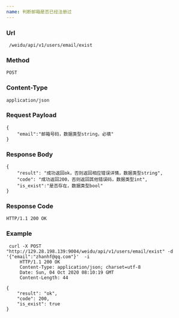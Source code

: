 ```yaml
---
name: 判断邮箱是否已经注册过
---
```

    
### Url
     /weidu/api/v1/users/email/exist
    
### Method
    POST

### Content-Type
    application/json      

### Request Payload
    {
        "email":"邮箱号码，数据类型string，必填"
    }

### Response Body
    {
        "result": "成功返回ok，否则返回相应错误详情，数据类型string",
        "code": "成功返回200，否则返回其他错误码，数据类型int",
        "is_exist":"是否存在，数据类型bool"
    }
    
### Response Code
    HTTP/1.1 200 OK

### Example
     curl -X POST "http://129.28.198.139:9004/weidu/api/v1/users/email/exist" -d '{"email":"zhanhf@qq.com"}'  -i
         HTTP/1.1 200 OK
         Content-Type: application/json; charset=utf-8
         Date: Sun, 04 Oct 2020 08:10:19 GMT
         Content-Length: 44

    {
        "result": "ok",
        "code": 200,
        "is_exist": true
    }

